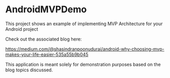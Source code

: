 # AndroidMVPDemo
This project shows an example of implementing MVP Architecture for your Android project

Check out the associated blog here:

https://medium.com/@shasindranpoonudurai/android-why-choosing-mvp-makes-your-life-easier-535a55b9b045

This application is meant solely for demonstration purposes based on the blog topics discussed.
